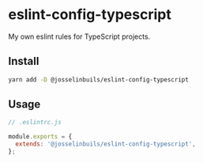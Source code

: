 # eslint-config-typescript

My own eslint rules for TypeScript projects.

## Install

```bash
yarn add -D @josselinbuils/eslint-config-typescript
```

## Usage

```js
// .eslintrc.js

module.exports = {
  extends: '@josselinbuils/eslint-config-typescript',
};
```

